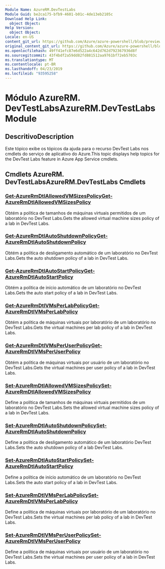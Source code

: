 ```yaml
---
Module Name: AzureRM.DevTestLabs
Module Guid: be2ca175-bfb9-4601-b01c-4de13eb2105c
Download Help Link:
  object Object: 
Help Version:
  object Object: 
Locale: en-US
content_git_url: https://github.com/Azure/azure-powershell/blob/preview/src/ResourceManager/DevTestLabs/Commands.DevTestLabs/help/AzureRM.DevTestLabs.md
original_content_git_url: https://github.com/Azure/azure-powershell/blob/preview/src/ResourceManager/DevTestLabs/Commands.DevTestLabs/help/AzureRM.DevTestLabs.md
ms.openlocfilehash: 49ff41efc87e6d522a4c642d762d792367936d8f
ms.sourcegitcommit: 43f4bdf2a59dd82fd881512aa9761bf72eb5703c
ms.translationtype: MT
ms.contentlocale: pt-BR
ms.lasthandoff: 04/23/2019
ms.locfileid: "93595258"
---
```

# <span data-ttu-id="d9661-101">Módulo AzureRM. DevTestLabs</span><span class="sxs-lookup"><span data-stu-id="d9661-101">AzureRM.DevTestLabs Module</span></span>
## <span data-ttu-id="d9661-102">Descritivo</span><span class="sxs-lookup"><span data-stu-id="d9661-102">Description</span></span>
<span data-ttu-id="d9661-103">Este tópico exibe os tópicos da ajuda para o recurso DevTest Labs nos cmdlets do serviço de aplicativo do Azure.</span><span class="sxs-lookup"><span data-stu-id="d9661-103">This topic displays help topics for the DevTest Labs feature in Azure App Service cmdlets.</span></span>

## <span data-ttu-id="d9661-104">Cmdlets AzureRM. DevTestLabs</span><span class="sxs-lookup"><span data-stu-id="d9661-104">AzureRM.DevTestLabs Cmdlets</span></span>
### [<span data-ttu-id="d9661-105">Get-AzureRmDtlAllowedVMSizesPolicy</span><span class="sxs-lookup"><span data-stu-id="d9661-105">Get-AzureRmDtlAllowedVMSizesPolicy</span></span>](Get-AzureRmDtlAllowedVMSizesPolicy.md)
<span data-ttu-id="d9661-106">Obtém a política de tamanhos de máquinas virtuais permitidos de um laboratório no DevTest Labs.</span><span class="sxs-lookup"><span data-stu-id="d9661-106">Gets the allowed virtual machine sizes policy of a lab in DevTest Labs.</span></span>

### [<span data-ttu-id="d9661-107">Get-AzureRmDtlAutoShutdownPolicy</span><span class="sxs-lookup"><span data-stu-id="d9661-107">Get-AzureRmDtlAutoShutdownPolicy</span></span>](Get-AzureRmDtlAutoShutdownPolicy.md)
<span data-ttu-id="d9661-108">Obtém a política de desligamento automático de um laboratório no DevTest Labs.</span><span class="sxs-lookup"><span data-stu-id="d9661-108">Gets the auto shutdown policy of a lab in DevTest Labs.</span></span>

### [<span data-ttu-id="d9661-109">Get-AzureRmDtlAutoStartPolicy</span><span class="sxs-lookup"><span data-stu-id="d9661-109">Get-AzureRmDtlAutoStartPolicy</span></span>](Get-AzureRmDtlAutoStartPolicy.md)
<span data-ttu-id="d9661-110">Obtém a política de início automático de um laboratório no DevTest Labs.</span><span class="sxs-lookup"><span data-stu-id="d9661-110">Gets the auto start policy of a lab in DevTest Labs.</span></span>

### [<span data-ttu-id="d9661-111">Get-AzureRmDtlVMsPerLabPolicy</span><span class="sxs-lookup"><span data-stu-id="d9661-111">Get-AzureRmDtlVMsPerLabPolicy</span></span>](Get-AzureRmDtlVMsPerLabPolicy.md)
<span data-ttu-id="d9661-112">Obtém a política de máquinas virtuais por laboratório de um laboratório no DevTest Labs.</span><span class="sxs-lookup"><span data-stu-id="d9661-112">Gets the virtual machines per lab policy of a lab in DevTest Labs.</span></span>

### [<span data-ttu-id="d9661-113">Get-AzureRmDtlVMsPerUserPolicy</span><span class="sxs-lookup"><span data-stu-id="d9661-113">Get-AzureRmDtlVMsPerUserPolicy</span></span>](Get-AzureRmDtlVMsPerUserPolicy.md)
<span data-ttu-id="d9661-114">Obtém a política de máquinas virtuais por usuário de um laboratório no DevTest Labs.</span><span class="sxs-lookup"><span data-stu-id="d9661-114">Gets the virtual machines per user policy of a lab in DevTest Labs.</span></span>

### [<span data-ttu-id="d9661-115">Set-AzureRmDtlAllowedVMSizesPolicy</span><span class="sxs-lookup"><span data-stu-id="d9661-115">Set-AzureRmDtlAllowedVMSizesPolicy</span></span>](Set-AzureRmDtlAllowedVMSizesPolicy.md)
<span data-ttu-id="d9661-116">Define a política de tamanhos de máquinas virtuais permitidos de um laboratório no DevTest Labs.</span><span class="sxs-lookup"><span data-stu-id="d9661-116">Sets the allowed virtual machine sizes policy of a lab in DevTest Labs.</span></span>

### [<span data-ttu-id="d9661-117">Set-AzureRmDtlAutoShutdownPolicy</span><span class="sxs-lookup"><span data-stu-id="d9661-117">Set-AzureRmDtlAutoShutdownPolicy</span></span>](Set-AzureRmDtlAutoShutdownPolicy.md)
<span data-ttu-id="d9661-118">Define a política de desligamento automático de um laboratório DevTest Labs.</span><span class="sxs-lookup"><span data-stu-id="d9661-118">Sets the auto shutdown policy of a lab DevTest Labs.</span></span>

### [<span data-ttu-id="d9661-119">Set-AzureRmDtlAutoStartPolicy</span><span class="sxs-lookup"><span data-stu-id="d9661-119">Set-AzureRmDtlAutoStartPolicy</span></span>](Set-AzureRmDtlAutoStartPolicy.md)
<span data-ttu-id="d9661-120">Define a política de início automático de um laboratório no DevTest Labs.</span><span class="sxs-lookup"><span data-stu-id="d9661-120">Sets the auto start policy of a lab in DevTest Labs.</span></span>

### [<span data-ttu-id="d9661-121">Set-AzureRmDtlVMsPerLabPolicy</span><span class="sxs-lookup"><span data-stu-id="d9661-121">Set-AzureRmDtlVMsPerLabPolicy</span></span>](Set-AzureRmDtlVMsPerLabPolicy.md)
<span data-ttu-id="d9661-122">Define a política de máquinas virtuais por laboratório de um laboratório no DevTest Labs.</span><span class="sxs-lookup"><span data-stu-id="d9661-122">Sets the virtual machines per lab policy of a lab in DevTest Labs.</span></span>

### [<span data-ttu-id="d9661-123">Set-AzureRmDtlVMsPerUserPolicy</span><span class="sxs-lookup"><span data-stu-id="d9661-123">Set-AzureRmDtlVMsPerUserPolicy</span></span>](Set-AzureRmDtlVMsPerUserPolicy.md)
<span data-ttu-id="d9661-124">Define a política de máquinas virtuais por usuário de um laboratório no DevTest Labs.</span><span class="sxs-lookup"><span data-stu-id="d9661-124">Sets the virtual machines per user policy of a lab in DevTest Labs.</span></span>

